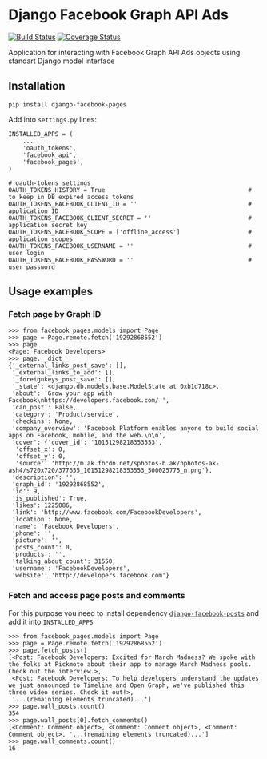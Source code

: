 # Django Facebook Graph API Ads

[![Build Status](https://travis-ci.org/ramusus/django-facebook-pages.png?branch=master)](https://travis-ci.org/ramusus/django-facebook-pages) [![Coverage Status](https://coveralls.io/repos/ramusus/django-facebook-pages/badge.png?branch=master)](https://coveralls.io/r/ramusus/django-facebook-pages)

Application for interacting with Facebook Graph API Ads objects using standart Django model interface

## Installation

    pip install django-facebook-pages

Add into `settings.py` lines:

    INSTALLED_APPS = (
        ...
        'oauth_tokens',
        'facebook_api',
        'facebook_pages',
    )

    # oauth-tokens settings
    OAUTH_TOKENS_HISTORY = True                                        # to keep in DB expired access tokens
    OAUTH_TOKENS_FACEBOOK_CLIENT_ID = ''                               # application ID
    OAUTH_TOKENS_FACEBOOK_CLIENT_SECRET = ''                           # application secret key
    OAUTH_TOKENS_FACEBOOK_SCOPE = ['offline_access']                   # application scopes
    OAUTH_TOKENS_FACEBOOK_USERNAME = ''                                # user login
    OAUTH_TOKENS_FACEBOOK_PASSWORD = ''                                # user password

## Usage examples

### Fetch page by Graph ID

    >>> from facebook_pages.models import Page
    >>> page = Page.remote.fetch('19292868552')
    >>> page
    <Page: Facebook Developers>
    >>> page.__dict__
    {'_external_links_post_save': [],
     '_external_links_to_add': [],
     '_foreignkeys_post_save': [],
     '_state': <django.db.models.base.ModelState at 0xb1d718c>,
     'about': 'Grow your app with Facebook\nhttps://developers.facebook.com/ ',
     'can_post': False,
     'category': 'Product/service',
     'checkins': None,
     'company_overview': 'Facebook Platform enables anyone to build social apps on Facebook, mobile, and the web.\n\n',
     'cover': {'cover_id': '10151298218353553',
      'offset_x': 0,
      'offset_y': 0,
      'source': 'http://m.ak.fbcdn.net/sphotos-b.ak/hphotos-ak-ash4/s720x720/377655_10151298218353553_500025775_n.png'},
     'description': '',
     'graph_id': '19292868552',
     'id': 9,
     'is_published': True,
     'likes': 1225086,
     'link': 'http://www.facebook.com/FacebookDevelopers',
     'location': None,
     'name': 'Facebook Developers',
     'phone': '',
     'picture': '',
     'posts_count': 0,
     'products': '',
     'talking_about_count': 31550,
     'username': 'FacebookDevelopers',
     'website': 'http://developers.facebook.com'}

### Fetch and access page posts and comments

For this purpose you need to install dependency
[`django-facebook-posts`](http://github.com/ramusus/django-facebook-posts/) and add it into `INSTALLED_APPS`

    >>> from facebook_pages.models import Page
    >>> page = Page.remote.fetch('19292868552')
    >>> page.fetch_posts()
    [<Post: Facebook Developers: Excited for March Madness? We spoke with the folks at Pickmoto about their app to manage March Madness pools. Check out the interview.>,
     <Post: Facebook Developers: To help developers understand the updates we just announced to Timeline and Open Graph, we've published this three video series. Check it out!>,
     '...(remaining elements truncated)...']
    >>> page.wall_posts.count()
    354
    >>> page.wall_posts[0].fetch_comments()
    [<Comment: Comment object>, <Comment: Comment object>, <Comment: Comment object>, '...(remaining elements truncated)...']
    >>> page.wall_comments.count()
    16